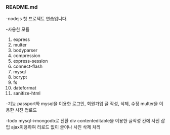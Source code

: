 ### README.md

-nodejs 첫 프로젝트 연습입니다.


-사용한 모듈
1. express
2. multer
3. bodyparser
4. compression
5. express-session
6. connect-flash
7. mysql
8. bcrypt
9. fs
10. dateformat
11. sanitize-html

-기능
passport와 mysql을 이용한 로그인, 회원가입
글 작성, 삭제, 수정
multer을 이용한 사진 업로드

-todo
mysql->mongodb로 전환
div contenteditable을 이용한 글작성 칸에 사진 삽입
ajax이용하여 리로드 없이 글이나 사진 삭제 처리
